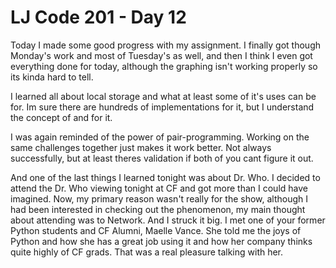 # LJ Code 201 - Day 12

Today I made some good progress with my assignment. I finally got though Monday's work and most of Tuesday's as well, and then I think I even got everything done for today, although the graphing isn't working properly so its kinda hard to tell.

I learned all about local storage and what at least some of it's uses can be for. Im sure there are hundreds of implementations for it, but I understand the concept of and for it.

I was again reminded of the power of pair-programming. Working on the same challenges together just makes it work better. Not always successfully, but at least theres validation if both of you cant figure it out.

And one of the last things I learned tonight was about Dr. Who. I decided to attend the Dr. Who viewing tonight at CF and got more than I could have imagined. Now, my primary reason wasn't really for the show, although I had been interested in checking out the phenomenon, my main thought about attending was to Network. And I struck it big. I met one of your former Python students and CF Alumni, Maelle Vance. She told me the joys of Python and how she has a great job using it and how her company thinks quite highly of CF grads. That was a real pleasure talking with her.
